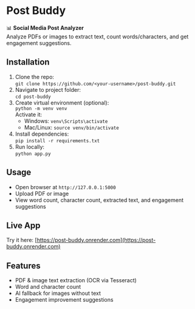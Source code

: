# Post Buddy

📊 **Social Media Post Analyzer**  
Analyze PDFs or images to extract text, count words/characters, and get engagement suggestions.

## Installation

1. Clone the repo:  
   `git clone https://github.com/<your-username>/post-buddy.git`  
2. Navigate to project folder:  
   `cd post-buddy`  
3. Create virtual environment (optional):  
   `python -m venv venv`  
   Activate it:  
   - Windows: `venv\Scripts\activate`  
   - Mac/Linux: `source venv/bin/activate`  
4. Install dependencies:  
   `pip install -r requirements.txt`  
5. Run locally:  
   `python app.py`  

## Usage

- Open browser at `http://127.0.0.1:5000`  
- Upload PDF or image  
- View word count, character count, extracted text, and engagement suggestions  

## Live App

Try it here: [https://post-buddy.onrender.com](https://post-buddy.onrender.com)

## Features

- PDF & image text extraction (OCR via Tesseract)  
- Word and character count  
- AI fallback for images without text  
- Engagement improvement suggestions  
